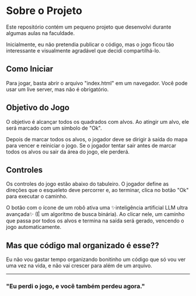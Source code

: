 # Sobre o Projeto
Este repositório contém um pequeno projeto que desenvolvi durante algumas aulas na faculdade.

Inicialmente, eu não pretendia publicar o código, mas o jogo ficou tão interessante e visualmente agradável que decidi compartilhá-lo.

## Como Iniciar
Para jogar, basta abrir o arquivo "index.html" em um navegador. Você pode usar um live server, mas não é obrigatório.

## Objetivo do Jogo
O objetivo é alcançar todos os quadrados com alvos. Ao atingir um alvo, ele será marcado com um símbolo de "Ok".

Depois de marcar todos os alvos, o jogador deve se dirigir à saída do mapa para vencer e reiniciar o jogo. Se o jogador tentar sair antes de marcar todos os alvos ou sair da área do jogo, ele perderá.

## Controles
Os controles do jogo estão abaixo do tabuleiro. O jogador define as direções que o esqueleto deve percorrer e, ao terminar, clica no botão "Ok" para executar o caminho.

O botão com o ícone de um robô ativa uma ✨inteligência artificial LLM ultra avançada✨ (É um algoritmo de busca binária). Ao clicar nele, um caminho que passa por todos os alvos e termina na saída será gerado, vencendo o jogo automaticamente.

## Mas que código mal organizado é esse??
Eu não vou gastar tempo organizando bonitinho um código que só vou ver uma vez na vida, e não vai crescer para além de um arquivo.

---

### "Eu perdi o jogo, e você também perdeu agora."
